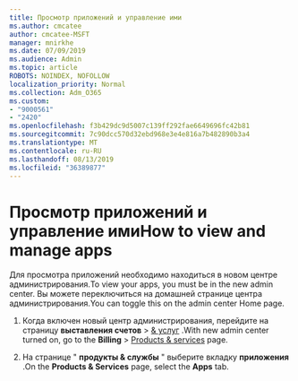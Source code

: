 ```yaml
---
title: Просмотр приложений и управление ими
ms.author: cmcatee
author: cmcatee-MSFT
manager: mnirkhe
ms.date: 07/09/2019
ms.audience: Admin
ms.topic: article
ROBOTS: NOINDEX, NOFOLLOW
localization_priority: Normal
ms.collection: Adm_O365
ms.custom:
- "9000561"
- "2420"
ms.openlocfilehash: f3b429dc9d5007c139ff292fae6649696fc42b81
ms.sourcegitcommit: 7c90dcc570d32ebd968e3e4e816a7b482890b3a4
ms.translationtype: MT
ms.contentlocale: ru-RU
ms.lasthandoff: 08/13/2019
ms.locfileid: "36389877"
---
```

# <a name="how-to-view-and-manage-apps"></a><span data-ttu-id="8ede9-102">Просмотр приложений и управление ими</span><span class="sxs-lookup"><span data-stu-id="8ede9-102">How to view and manage apps</span></span>

<span data-ttu-id="8ede9-103">Для просмотра приложений необходимо находиться в новом центре администрирования.</span><span class="sxs-lookup"><span data-stu-id="8ede9-103">To view your apps, you must be in the new admin center.</span></span>  <span data-ttu-id="8ede9-104">Вы можете переключиться на домашней странице центра администрирования.</span><span class="sxs-lookup"><span data-stu-id="8ede9-104">You can toggle this on the admin center Home page.</span></span>  

1. <span data-ttu-id="8ede9-105">Когда включен новый центр администрирования, перейдите на страницу **выставления счетов** > [& услуг](https://go.microsoft.com/fwlink/p/?linkid=842054) .</span><span class="sxs-lookup"><span data-stu-id="8ede9-105">With new admin center turned on, go to the **Billing** > [Products & services](https://go.microsoft.com/fwlink/p/?linkid=842054) page.</span></span>

2. <span data-ttu-id="8ede9-106">На странице " **продукты & службы** " выберите вкладку **приложения** .</span><span class="sxs-lookup"><span data-stu-id="8ede9-106">On the **Products & Services** page, select the **Apps** tab.</span></span>